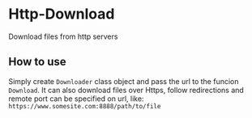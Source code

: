 # Http-Download
Download files from http servers

## How to use
Simply create `Downloader` class object and pass the url to the funcion `Download`. It can also download files over Https, follow redirections and remote port can be specified on url, like: `https://www.somesite.com:8888/path/to/file`
